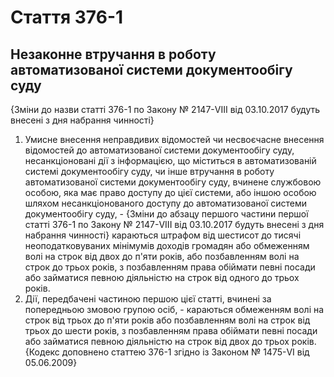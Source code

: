 Cтаття 376-1
====
Незаконне втручання в роботу автоматизованої системи документообігу суду
----
{Зміни до назви статті 376-1 по Закону № 2147-VIII від 03.10.2017 будуть внесені з дня набрання чинності}
1. Умисне внесення неправдивих відомостей чи несвоєчасне внесення відомостей до автоматизованої системи документообігу суду, несанкціоновані дії з інформацією, що міститься в автоматизованій системі документообігу суду, чи інше втручання в роботу автоматизованої системи документообігу суду, вчинене службовою особою, яка має право доступу до цієї системи, або іншою особою шляхом несанкціонованого доступу до автоматизованої системи документообігу суду, -
{Зміни до абзацу першого частини першої статті 376-1 по Закону № 2147-VIII від 03.10.2017 будуть внесені з дня набрання чинності}
караються штрафом від шестисот до тисячі неоподатковуваних мінімумів доходів громадян або обмеженням волі на строк від двох до п'яти років, або позбавленням волі на строк до трьох років, з позбавленням права обіймати певні посади або займатися певною діяльністю на строк від одного до трьох років.
2. Дії, передбачені частиною першою цієї статті, вчинені за попередньою змовою групою осіб, -
караються обмеженням волі на строк від трьох до п'яти років або позбавленням волі на строк від трьох до шести років, з позбавленням права обіймати певні посади або займатися певною діяльністю на строк від двох до трьох років.
{Кодекс доповнено статтею 376-1 згідно із Законом № 1475-VI від 05.06.2009}
